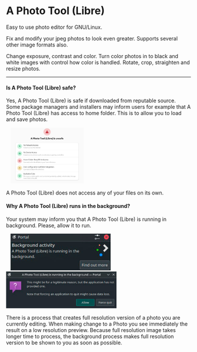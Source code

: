 # A Photo Tool (Libre)

Easy to use photo editor for GNU/Linux.

Fix and modify your jpeg photos to look even greater. Supports several other image formats also.

Change exposure, contrast and color. Turn color photos in to black and white images with control how color is handled. 
Rotate, crop, straighten and resize photos.

***

#### Is A Photo Tool (Libre) safe?

Yes, A Photo Tool (Libre) is safe if downloaded from reputable source. Some package managers and installers may inform users for example that A Photo Tool (Libre) has access to home folder. This is to allow you to load and save photos.

&nbsp;&nbsp; <img width='200' alt="Is safe" src="https://github.com/aphototool/A-Photo-Tool-Libre/blob/main/pics/flatpak-e1.jpg" /> 

A Photo Tool (Libre) does not access any of your files on its own. 


#### Why A Photo Tool (Libre) runs in the background?

Your system may inform you that A Photo Tool (Libre) is running in background. Please, allow it to run.

&nbsp;&nbsp; <img height='100' alt="Running in background" src="https://github.com/aphototool/A-Photo-Tool-Libre/blob/main/pics/flatpak-e2.jpg" /> 
&nbsp;&nbsp; <img height='100' alt="Please allow" src="https://github.com/aphototool/A-Photo-Tool-Libre/blob/main/pics/flatpak-e3.jpg" /> 
	
There is a process 	that creates full resolution version of a photo you are currently editing. When making change to a Photo
you see immediately the result on a low resolution preview. Because full resolution image takes longer time to process, 
the background process makes full resolution version to be shown to you as soon as possible. 
	
